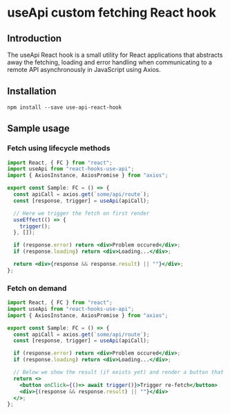 # useApi custom fetching React hook

## Introduction

The useApi React hook is a small utility for React applications that abstracts away the fetching, loading and error handling when communicating to a remote API asynchronously in JavaScript using Axios.

## Installation

`npm install --save use-api-react-hook`

## Sample usage

### Fetch using lifecycle methods

```jsx
import React, { FC } from "react";
import useApi from "react-hooks-use-api";
import { AxiosInstance, AxiosPromise } from "axios";

export const Sample: FC = () => {
  const apiCall = axios.get(`some/api/route`);
  const [response, trigger] = useApi(apiCall);

  // Here we trigger the fetch on first render
  useEffect(() => {
    trigger();
  }, []);

  if (response.error) return <div>Problem occured</div>;
  if (response.loading) return <div>Loading...</div>;

  return <div>{response && response.result) || ""}</div>;
};
```

### Fetch on demand

```jsx
import React, { FC } from "react";
import useApi from "react-hooks-use-api";
import { AxiosInstance, AxiosPromise } from "axios";

export const Sample: FC = () => {
  const apiCall = axios.get(`some/api/route`);
  const [response, trigger] = useApi(apiCall);

  if (response.error) return <div>Problem occured</div>;
  if (response.loading) return <div>Loading...</div>;

  // Below we show the result (if exists yet) and render a button that will initiate fetches
  return <>
    <button onClick={()=> await trigger()}>Trigger re-fetch</button>
    <div>{(response && response.result) || ""}</div>
  </>;
};
```
